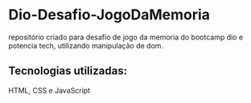# Dio-Desafio-JogoDaMemoria
repositório criado para desafio de jogo da memoria do bootcamp dio e potencia tech, utilizando manipulação de dom.

## Tecnologias utilizadas:
HTML, CSS e JavaScript 
